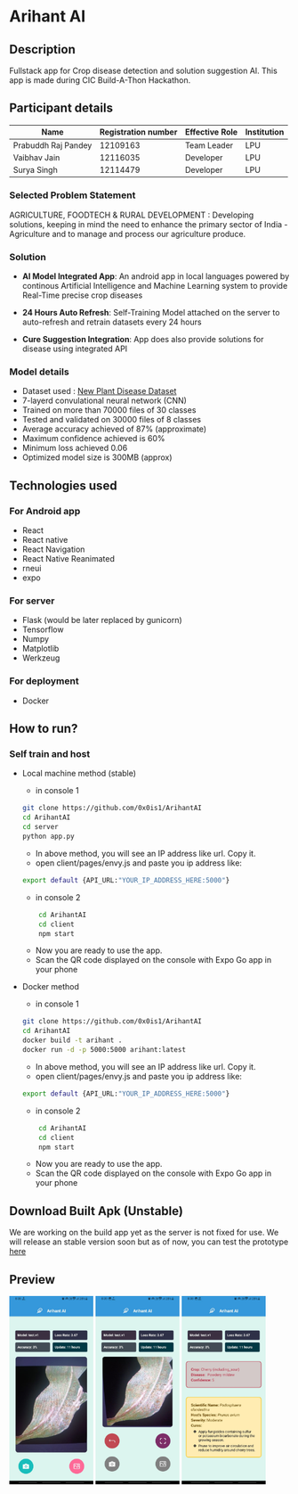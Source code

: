 # Arihant AI

## Description

Fullstack app for Crop disease detection and solution suggestion AI. This app is made during CIC Build-A-Thon Hackathon.

## Participant details
| Name                | Registration number | Effective Role | Institution |
|---------------------|---------------------|----------------|-------------|
| Prabuddh Raj Pandey | 12109163            | Team Leader    | LPU         |
| Vaibhav Jain        | 12116035            | Developer      | LPU         |
| Surya Singh         | 12114479            | Developer      | LPU         |

### Selected Problem Statement

AGRICULTURE, FOODTECH & RURAL DEVELOPMENT :
Developing solutions, keeping in mind the need to enhance the primary sector of India - Agriculture and to manage and process our agriculture produce.

### Solution

* __AI Model Integrated App__: An android app in local languages powered by continous Artificial Intelligence and Machine Learning system to provide Real-Time precise crop diseases

* __24 Hours Auto Refresh__: Self-Training Model attached on the server to auto-refresh and retrain datasets every 24 hours

* __Cure Suggestion Integration__: App does also provide solutions for disease using integrated API

### Model details

* Dataset used : [New Plant Disease Dataset](https://www.kaggle.com/datasets/vipoooool/new-plant-diseases-dataset)
* 7-layerd convulational neural network (CNN)
* Trained on more than 70000 files of 30 classes
* Tested and validated on 30000 files of 8 classes
* Average accuracy achieved of 87% (approximate)
* Maximum confidence achieved is 60%
* Minimum loss achieved 0.06
* Optimized model size is 300MB (approx)

## Technologies used

### For Android app

* React
* React native
* React Navigation
* React Native Reanimated
* rneui
* expo

### For server

* Flask (would be later replaced by gunicorn)
* Tensorflow
* Numpy
* Matplotlib
* Werkzeug

### For deployment
* Docker

## How to run?

### Self train and host

* Local machine method (stable)
    * in console 1
    ```sh
    git clone https://github.com/0x0is1/ArihantAI
    cd ArihantAI
    cd server
    python app.py
    ```
    * In above method, you will see an IP address like url. Copy it.
    * open client/pages/envy.js and paste you ip address like:

    ```sh
    export default {API_URL:"YOUR_IP_ADDRESS_HERE:5000"}
    ```
    * in console 2
    ```sh
        cd ArihantAI
        cd client
        npm start
    ```

    * Now you are ready to use the app.
    * Scan the QR code displayed on the console with Expo Go app in your phone

* Docker method
    * in console 1
    ```sh
    git clone https://github.com/0x0is1/ArihantAI
    cd ArihantAI
    docker build -t arihant .
    docker run -d -p 5000:5000 arihant:latest
    ```

    * In above method, you will see an IP address like url. Copy it.
    * open client/pages/envy.js and paste you ip address like:

    ```sh
    export default {API_URL:"YOUR_IP_ADDRESS_HERE:5000"}
    ```

    * in console 2
    ```sh
        cd ArihantAI
        cd client
        npm start
    ```

    * Now you are ready to use the app.
    * Scan the QR code displayed on the console with Expo Go app in your phone

## Download Built Apk (Unstable)

We are working on the build app yet as the server is not fixed for use. We will release an stable version soon but as of now, you can test the prototype [here](https://expo.dev/artifacts/eas/vdv8Yrf3yUJqQLNEr3gbwR.apk)

## Preview

<img src="./screenshots/ss1.jpg" height="30%" width="30%" alt="ss1" />

<img src="./screenshots/ss2.jpg" height="30%" width="30%" alt="ss2" />

<img src="./screenshots/ss3.jpg" height="30%" width="30%" alt="ss3" />
